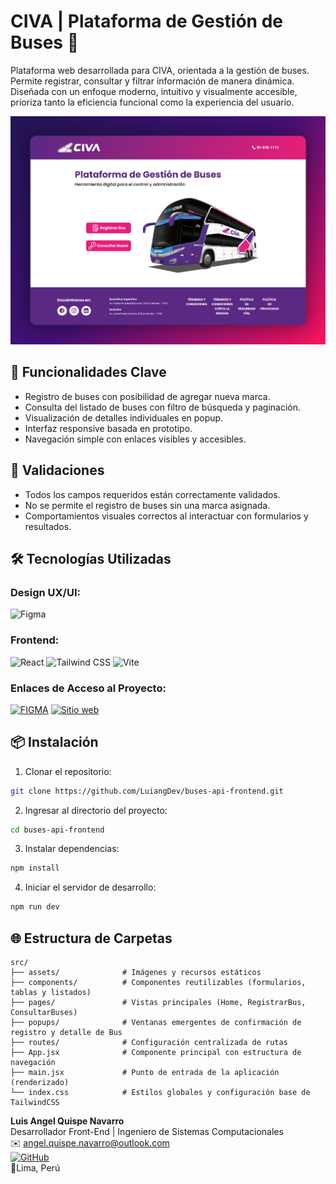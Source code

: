 # CIVA | Plataforma de Gestión de Buses 🚌 

Plataforma web desarrollada para CIVA, orientada a la gestión de buses. Permite registrar, consultar y filtrar información de manera dinámica. Diseñada con un enfoque moderno, intuitivo y visualmente accesible, prioriza tanto la eficiencia funcional como la experiencia del usuario.

<div align="center">
<img src="https://github.com/LuiangDev/buses-api-frontend/blob/main/public/Home-mockup.png?raw=true" alt="portada" />
</div>

## 🧩 Funcionalidades Clave

- Registro de buses con posibilidad de agregar nueva marca.
- Consulta del listado de buses con filtro de búsqueda y paginación.
- Visualización de detalles individuales en popup.
- Interfaz responsive basada en prototipo.
- Navegación simple con enlaces visibles y accesibles.

## 🧪 Validaciones

- Todos los campos requeridos están correctamente validados.
- No se permite el registro de buses sin una marca asignada.
- Comportamientos visuales correctos al interactuar con formularios y resultados.


## 🛠️ Tecnologías Utilizadas

### **Design UX/UI:**

![Figma](https://img.shields.io/badge/Figma-F24E1E?style=for-the-badge&logo=figma&logoColor=white)

### **Frontend:**

![React](https://img.shields.io/badge/React-20232A?style=for-the-badge&logo=react&logoColor=61DAFB)
![Tailwind CSS](https://img.shields.io/badge/Tailwind_CSS-38B2AC?style=for-the-badge&logo=tailwind-css&logoColor=white)
![Vite](https://img.shields.io/badge/Vite-646CFF?style=for-the-badge&logo=vite&logoColor=white)

### **Enlaces de Acceso al Proyecto:**

[![FIGMA](https://img.shields.io/badge/figma-9C55F7?style=for-the-badge&logo=figma&logoColor=white)](https://www.figma.com/design/imvtRXfpP0ok9V0PT2kBvQ/CIVA?node-id=0-1&t=oraq9JYBWYpN8TTF-1)
[![Sitio web](https://img.shields.io/website?url=https%3A%2F%2Ffipe.cl&style=for-the-badge)](https://heladeria-deploy.vercel.app/)

## 📦 Instalación

1. Clonar el repositorio:

```bash
git clone https://github.com/LuiangDev/buses-api-frontend.git
```

2. Ingresar al directorio del proyecto:

```bash
cd buses-api-frontend
```

3. Instalar dependencias:

```bash
npm install
```

4. Iniciar el servidor de desarrollo:

```bash
npm run dev
```

## 🌐 Estructura de Carpetas

```
src/
├── assets/              # Imágenes y recursos estáticos
├── components/          # Componentes reutilizables (formularios, tablas y listados)
├── pages/               # Vistas principales (Home, RegistrarBus, ConsultarBuses)
├── popups/              # Ventanas emergentes de confirmación de registro y detalle de Bus
├── routes/              # Configuración centralizada de rutas
├── App.jsx              # Componente principal con estructura de navegación
├── main.jsx             # Punto de entrada de la aplicación (renderizado)
└── index.css            # Estilos globales y configuración base de TailwindCSS

```


**Luis Angel Quispe Navarro**  
Desarrollador Front-End | Ingeniero de Sistemas Computacionales  
✉️ angel.quispe.navarro@outlook.com  
[![GitHub](https://img.shields.io/badge/GitHub-LuiangDev-181717?style=for-the-badge&logo=github)](https://github.com/LuiangDev)  
📌Lima, Perú
